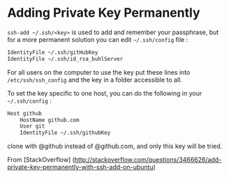 # Adding Private Key Permanently

`ssh-add ~/.ssh/<key>` is used to add and remember your passphrase, but for a more permanent solution you can edit `~/.ssh/config` file :

```bash
IdentityFile ~/.ssh/gitHubKey
IdentityFile ~/.ssh/id_rsa_buhlServer 
```
For all users on the computer to use the key put these lines into `/etc/ssh/ssh_config` and the key in a folder accessible to all.

To set the key specific to one host, you can do the following in your `~/.ssh/config` :
```bash
Host github
    HostName github.com
    User git
    IdentityFile ~/.ssh/githubKey
```

clone with @github instead of @github.com, and only this key will be tried. 

From [StackOverflow] (http://stackoverflow.com/questions/3466626/add-private-key-permanently-with-ssh-add-on-ubuntu)